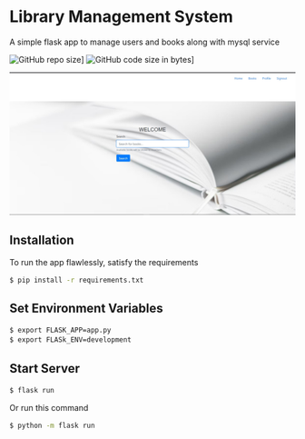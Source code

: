 # Library Management System
A simple flask app to manage users and books along with mysql service

![GitHub repo size](https://img.shields.io/github/repo-size/Emmanuelbett67/Library-Management-System.svg?logo=github&style=social)]
![GitHub code size in bytes](https://img.shields.io/github/languages/code-size/Emmanuelbett67/Library-Management-System.svg?logo=git&style=social)]

![Libray Management App - Flask](https://github.com/Emmanuelbett67/Library-Management-System/blob/main/ss/ss2.jpg?raw=true)


## Installation

To run the app flawlessly, satisfy the requirements
```bash
$ pip install -r requirements.txt
```

## Set Environment Variables
```bash
$ export FLASK_APP=app.py
$ export FLASk_ENV=development
```

## Start Server
```bash
$ flask run
```

Or run this command 
```bash
$ python -m flask run
```
